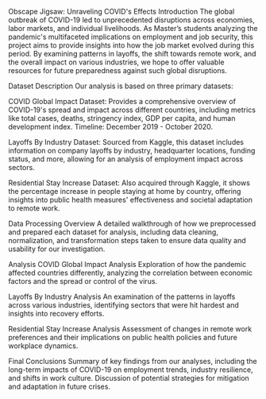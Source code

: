 Obscape Jigsaw: Unraveling COVID's Effects
Introduction
The global outbreak of COVID-19 led to unprecedented disruptions across economies, labor markets, and individual livelihoods. As Master’s students analyzing the pandemic's multifaceted implications on employment and job security, this project aims to provide insights into how the job market evolved during this period. By examining patterns in layoffs, the shift towards remote work, and the overall impact on various industries, we hope to offer valuable resources for future preparedness against such global disruptions.

Dataset Description
Our analysis is based on three primary datasets:

COVID Global Impact Dataset: Provides a comprehensive overview of COVID-19's spread and impact across different countries, including metrics like total cases, deaths, stringency index, GDP per capita, and human development index. Timeline: December 2019 - October 2020.

Layoffs By Industry Dataset: Sourced from Kaggle, this dataset includes information on company layoffs by industry, headquarter locations, funding status, and more, allowing for an analysis of employment impact across sectors.

Residential Stay Increase Dataset: Also acquired through Kaggle, it shows the percentage increase in people staying at home by country, offering insights into public health measures' effectiveness and societal adaptation to remote work.

Data Processing Overview
A detailed walkthrough of how we preprocessed and prepared each dataset for analysis, including data cleaning, normalization, and transformation steps taken to ensure data quality and usability for our investigation.

Analysis
COVID Global Impact Analysis
Exploration of how the pandemic affected countries differently, analyzing the correlation between economic factors and the spread or control of the virus.

Layoffs By Industry Analysis
An examination of the patterns in layoffs across various industries, identifying sectors that were hit hardest and insights into recovery efforts.

Residential Stay Increase Analysis
Assessment of changes in remote work preferences and their implications on public health policies and future workplace dynamics.

Final Conclusions
Summary of key findings from our analyses, including the long-term impacts of COVID-19 on employment trends, industry resilience, and shifts in work culture. Discussion of potential strategies for mitigation and adaptation in future crises.
